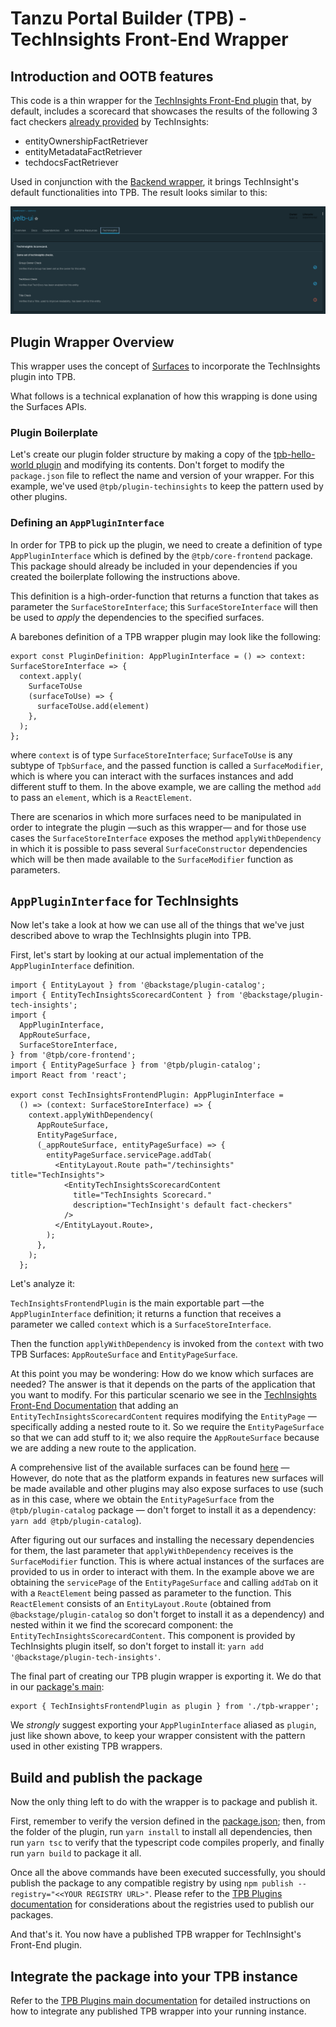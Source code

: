 # Tanzu Portal Builder (TPB) - TechInsights Front-End Wrapper

## Introduction and OOTB features

This code is a thin wrapper for the [TechInsights Front-End plugin](https://github.com/backstage/backstage/tree/master/plugins/tech-insights) that, by default, includes a scorecard that showcases the results of the following 3 fact checkers [already provided](https://github.com/backstage/backstage/tree/master/plugins/tech-insights-backend#included-factretrievers) by TechInsights:

- entityOwnershipFactRetriever
- entityMetadataFactRetriever
- techdocsFactRetriever

Used in conjunction with the [Backend wrapper](../tpb-techinsights-backend/), it brings TechInsight's default functionalities into TPB. The result looks similar to this:

![TechInsights Entity Scorecard](./docs/techinsights-scorecard.png)

## Plugin Wrapper Overview

This wrapper uses the concept of [Surfaces](../../README.md#frontend-plugins) to incorporate the TechInsights plugin into TPB.

What follows is a technical explanation of how this wrapping is done using the Surfaces APIs.

### Plugin Boilerplate

Let's create our plugin folder structure by making a copy of the [tpb-hello-world plugin](../tpb-hello-world/) and modifying its contents.
Don't forget to modify the `package.json` file to reflect the name and version of your wrapper. For this example, we've used `@tpb/plugin-techinsights` to keep the pattern used by other plugins.

### Defining an `AppPluginInterface`

In order for TPB to pick up the plugin, we need to create a definition of type `AppPluginInterface` which is defined by the `@tpb/core-frontend` package. This package should already be included in your dependencies if you created the boilerplate following the instructions above.

This definition is a high-order-function that returns a function that takes as parameter the `SurfaceStoreInterface`; this `SurfaceStoreInterface` will then be used to _apply_ the dependencies to the specified surfaces.

A barebones definition of a TPB wrapper plugin may look like the following:

```
export const PluginDefinition: AppPluginInterface = () => context: SurfaceStoreInterface => {
  context.apply(
    SurfaceToUse
    (surfaceToUse) => {
      surfaceToUse.add(element)
    },
  );
};

```

where `context` is of type `SurfaceStoreInterface`; `SurfaceToUse` is any subtype of `TpbSurface`, and the passed function is called a `SurfaceModifier`, which is where you can interact with the surfaces instances and add different stuff to them.
In the above example, we are calling the method `add` to pass an `element`, which is a `ReactElement`.

There are scenarios in which more surfaces need to be manipulated in order to integrate the plugin —such as this wrapper— and for those use cases the `SurfaceStoreInterface` exposes the method `applyWithDependency` in which it is possible to pass several `SurfaceConstructor` dependencies which will be then made available to the `SurfaceModifier` function as parameters.

## `AppPluginInterface` for TechInsights

Now let's take a look at how we can use all of the things that we've just described above to wrap the TechInsights plugin into TPB.

First, let's start by looking at our actual implementation of the `AppPluginInterface` definition.

```
import { EntityLayout } from '@backstage/plugin-catalog';
import { EntityTechInsightsScorecardContent } from '@backstage/plugin-tech-insights';
import {
  AppPluginInterface,
  AppRouteSurface,
  SurfaceStoreInterface,
} from '@tpb/core-frontend';
import { EntityPageSurface } from '@tpb/plugin-catalog';
import React from 'react';

export const TechInsightsFrontendPlugin: AppPluginInterface =
  () => (context: SurfaceStoreInterface) => {
    context.applyWithDependency(
      AppRouteSurface,
      EntityPageSurface,
      (_appRouteSurface, entityPageSurface) => {
        entityPageSurface.servicePage.addTab(
          <EntityLayout.Route path="/techinsights" title="TechInsights">
            <EntityTechInsightsScorecardContent
              title="TechInsights Scorecard."
              description="TechInsight's default fact-checkers"
            />
          </EntityLayout.Route>,
        );
      },
    );
  };

```

Let's analyze it:

`TechInsightsFrontendPlugin` is the main exportable part —the `AppPluginInterface` definition; it returns a function that receives a parameter we called `context` which is a `SurfaceStoreInterface`.

Then the function `applyWithDependency` is invoked from the `context` with two TPB Surfaces: `AppRouteSurface` and `EntityPageSurface`.

At this point you may be wondering: How do we know which surfaces are needed?
The answer is that it depends on the parts of the application that you want to modify. For this particular scenario we see in the [TechInsights Front-End Documentation](https://github.com/backstage/backstage/blob/master/plugins/tech-insights/README.md#add-boolean-checks-overview-scorecards-page-to-the-entitypage) that adding an `EntityTechInsightsScorecardContent` requires modifying the `EntityPage` —specifically adding a nested route to it. So we require the `EntityPageSurface` so that we can add stuff to it; we also require the `AppRouteSurface` because we are adding a new route to the application.

A comprehensive list of the available surfaces can be found [here](../../README.md) —However, do note that as the platform expands in features new surfaces will be made available and other plugins may also expose surfaces to use (such as in this case, where we obtain the `EntityPageSurface` from the `@tpb/plugin-catalog` package — don't forget to install it as a dependency: `yarn add @tpb/plugin-catalog`).

After figuring out our surfaces and installing the necessary dependencies for them, the last parameter that `applyWithDependency` receives is the `SurfaceModifier` function. This is where actual instances of the surfaces are provided to us in order to interact with them. In the example above we are obtaining the `servicePage` of the `EntityPageSurface` and calling `addTab` on it with a `ReactElement` being passed as parameter to the function.
This `ReactElement` consists of an `EntityLayout.Route` (obtained from `@backstage/plugin-catalog` so don't forget to install it as a dependency) and nested within it we find the scorecard component: the `EntityTechInsightsScorecardContent`. This component is provided by TechInsights plugin itself, so don't forget to install it: `yarn add '@backstage/plugin-tech-insights'`.

The final part of creating our TPB plugin wrapper is exporting it. We do that in our [package's main](./src/index.ts):

```
export { TechInsightsFrontendPlugin as plugin } from './tpb-wrapper';
```

We _strongly_ suggest exporting your `AppPluginInterface` aliased as `plugin`, just like shown above, to keep your wrapper consistent with the pattern used in other existing TPB wrappers.

## Build and publish the package

Now the only thing left to do with the wrapper is to package and publish it.

First, remember to verify the version defined in the [package.json](./package.json); then, from the folder of the plugin, run `yarn install` to install all dependencies, then run `yarn tsc` to verify that the typescript code compiles properly, and finally run `yarn build` to package it all.

Once all the above commands have been executed successfully, you should publish the package to any compatible registry by using `npm publish --registry="<<YOUR REGISTRY URL>"`.
Please refer to the [TPB Plugins documentation](../README.md) for considerations about the registries used to publish our packages.

And that's it. You now have a published TPB wrapper for TechInsight's Front-End plugin.

## Integrate the package into your TPB instance

Refer to the [TPB Plugins main documentation](../README.md) for detailed instructions on how to integrate any published TPB wrapper into your running instance.
